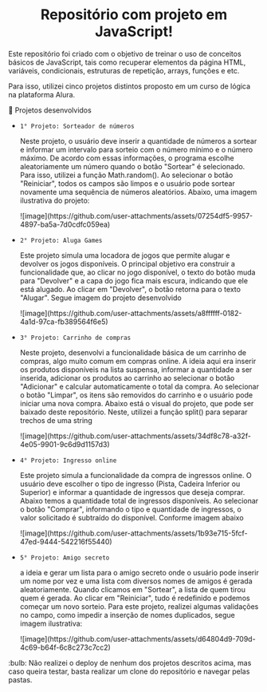 <h1 align="center"> Repositório com projeto em JavaScript! </h1>

<p>Este repositório foi criado com o objetivo de treinar o uso de conceitos básicos de JavaScript, tais como recuperar elementos da página HTML, variáveis, condicionais, estruturas de repetição, arrays, funções e etc.</p>

<p>Para isso, utilizei cinco projetos distintos proposto em um curso de lógica na plataforma Alura.</p>

:page_facing_up: Projetos desenvolvidos

- `1° Projeto: Sorteador de números`
  <p>Neste projeto, o usuário deve inserir a quantidade de números a sortear e informar um intervalo para sorteio com o número mínimo e o número máximo. De acordo com essas informações, o programa escolhe aleatoriamente um número quando o botão "Sortear" é selecionado. Para isso, utilizei a função Math.random(). Ao selecionar o botão "Reiniciar", todos os campos são limpos e o usuário pode sortear novamente uma sequência de números aleatórios. Abaixo, uma imagem ilustrativa do projeto:</p> 
  ![image](https://github.com/user-attachments/assets/07254df5-9957-4897-ba5a-7d0cdfc059ea)

- `2° Projeto: Aluga Games`
  <p>Este projeto simula uma locadora de jogos que permite alugar e devolver os jogos disponíveis. O principal objetivo era construir a funcionalidade que, ao clicar no jogo disponível, o texto do botão muda para "Devolver" e a capa do jogo fica mais escura, indicando que ele está alugado. Ao clicar em "Devolver", o botão retorna para o texto "Alugar". Segue imagem do projeto desenvolvido</p>
  ![image](https://github.com/user-attachments/assets/a8ffffff-0182-4a1d-97ca-fb389564f6e5)

- `3° Projeto: Carrinho de compras`
  <p>Neste projeto, desenvolvi a funcionalidade básica de um carrinho de compras, algo muito comum em compras online. A ideia aqui era inserir os produtos disponíveis na lista suspensa, informar a quantidade a ser inserida, adicionar os produtos ao carrinho ao selecionar o botão "Adicionar" e calcular automaticamente o total da compra. Ao selecionar o botão "Limpar", os itens são removidos do carrinho e o usuário pode iniciar uma nova compra. Abaixo está o visual do projeto, que pode ser baixado deste repositório. Neste, utilizei a função split() para separar trechos de uma string</p>
   ![image](https://github.com/user-attachments/assets/34df8c78-a32f-4e05-9901-9c6d9d1157d3)

- `4° Projeto: Ingresso online`
  <p>Este projeto simula a funcionalidade da compra de ingressos online. O usuário deve escolher o tipo de ingresso (Pista, Cadeira Inferior ou Superior) e informar a quantidade de ingressos que deseja comprar. Abaixo temos a quantidade total de ingressos disponíveis. Ao selecionar o botão "Comprar", informando o tipo e quantidade de ingressos, o valor solicitado é subtraído do disponível. Conforme imagem abaixo</p>
  ![image](https://github.com/user-attachments/assets/1b93e715-5fcf-47ed-9444-542216f55440)

- `5° Projeto: Amigo secreto`
  <p>a ideia e gerar um lista para o amigo secreto onde o usuário pode inserir um nome por vez e uma lista com diversos nomes de amigos é gerada aleatoriamente. Quando clicamos em "Sortear", a lista de quem tirou quem é gerada. Ao clicar em "Reiniciar", tudo é redefinido e podemos começar um novo sorteio. Para este projeto, realizei algumas validações no campo, como impedir a inserção de nomes duplicados, segue imagem ilustrativa:</p>
  ![image](https://github.com/user-attachments/assets/d64804d9-709d-4c69-b64f-6c8c273c7cc2)


<p>:bulb: Não realizei o deploy de nenhum dos projetos descritos acima, mas caso queira testar, basta realizar um clone do repositório e navegar pelas pastas.</p>

    
